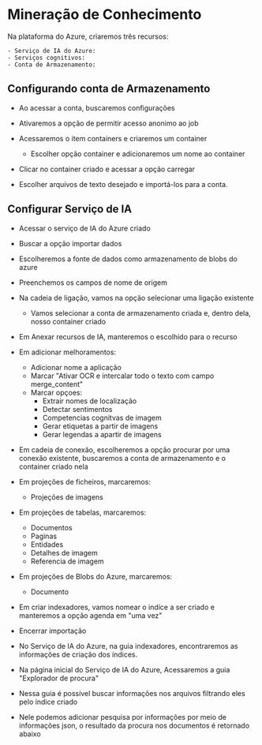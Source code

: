 # Mineração de Conhecimento

Na plataforma do Azure, criaremos três recursos:

    - Serviço de IA do Azure:
    - Serviços cognitivos:
    - Conta de Armazenamento:

## Configurando conta de Armazenamento

 - Ao acessar a conta, buscaremos configurações
 - Ativaremos a opção de permitir acesso anonimo ao job
 - Acessaremos o item containers e criaremos um container
    - Escolher opção container e adicionaremos um nome ao container

 - Clicar no container criado e acessar a opção carregar
 - Escolher arquivos de texto desejado e importá-los para a conta.

 ## Configurar Serviço de IA

 - Acessar o serviço de IA do Azure criado
 - Buscar a opção importar dados
 - Escolheremos a fonte de dados como armazenamento de blobs do azure
 - Preenchemos os campos de nome de origem
 - Na cadeia de ligação, vamos na opção selecionar uma ligação existente
    - Vamos selecionar a conta de armazenamento criada e, dentro dela, nosso container criado

- Em Anexar recursos de IA, manteremos o escolhido para o recurso
- Em adicionar melhoramentos:

    - Adicionar nome a aplicação
    - Marcar "Ativar OCR e intercalar todo o texto com campo merge_content"
    - Marcar opçoes:
        - Extrair nomes de localização
        - Detectar sentimentos
        - Competencias cognitvas de imagem
        - Gerar etiquetas a partir de imagens
        - Gerar legendas a apartir de imagens

 - Em cadeia de conexão, escolheremos a opção procurar por uma conexão existente, buscaremos a conta de armazenamento e o container criado nela
 - Em projeções de ficheiros, marcaremos:
    - Projeções de imagens

 - Em projeções de tabelas, marcaremos:
    - Documentos
    - Paginas
    - Entidades
    - Detalhes de imagem
    - Referencia de imagem

 - Em projeções de Blobs do Azure, marcaremos:
    - Documento

 - Em criar indexadores, vamos nomear o indíce a ser criado e manteremos a opção agenda em "uma vez"
 - Encerrar importação

 - No Serviço de IA do Azure, na guia indexadores, encontraremos as informações de criação dos índices.
 - Na página inicial do Serviço de IA do Azure, Acessaremos a guia "Explorador de procura"
 - Nessa guia é possível buscar informações nos arquivos filtrando eles pelo índice criado
 - Nele podemos adicionar pesquisa por informações por meio de informações json, o resultado da procura nos documentos é retornado abaixo
